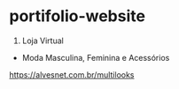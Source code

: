 # portifolio-website

1. Loja Virtual 
- Moda Masculina, Feminina e Acessórios

https://alvesnet.com.br/multilooks

